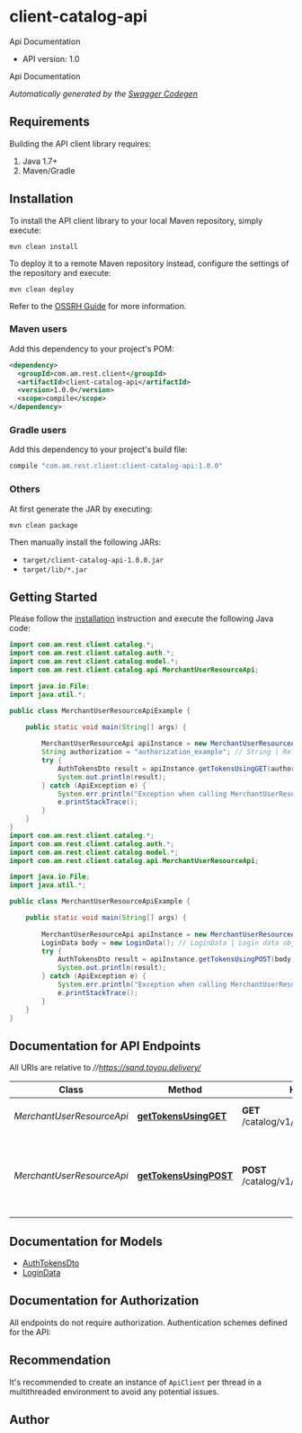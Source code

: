 # client-catalog-api

Api Documentation
- API version: 1.0

Api Documentation


*Automatically generated by the [Swagger Codegen](https://github.com/swagger-api/swagger-codegen)*


## Requirements

Building the API client library requires:
1. Java 1.7+
2. Maven/Gradle

## Installation

To install the API client library to your local Maven repository, simply execute:

```shell
mvn clean install
```

To deploy it to a remote Maven repository instead, configure the settings of the repository and execute:

```shell
mvn clean deploy
```

Refer to the [OSSRH Guide](http://central.sonatype.org/pages/ossrh-guide.html) for more information.

### Maven users

Add this dependency to your project's POM:

```xml
<dependency>
  <groupId>com.am.rest.client</groupId>
  <artifactId>client-catalog-api</artifactId>
  <version>1.0.0</version>
  <scope>compile</scope>
</dependency>
```

### Gradle users

Add this dependency to your project's build file:

```groovy
compile "com.am.rest.client:client-catalog-api:1.0.0"
```

### Others

At first generate the JAR by executing:

```shell
mvn clean package
```

Then manually install the following JARs:

* `target/client-catalog-api-1.0.0.jar`
* `target/lib/*.jar`

## Getting Started

Please follow the [installation](#installation) instruction and execute the following Java code:

```java
import com.am.rest.client.catalog.*;
import com.am.rest.client.catalog.auth.*;
import com.am.rest.client.catalog.model.*;
import com.am.rest.client.catalog.api.MerchantUserResourceApi;

import java.io.File;
import java.util.*;

public class MerchantUserResourceApiExample {

    public static void main(String[] args) {
        
        MerchantUserResourceApi apiInstance = new MerchantUserResourceApi();
        String authorization = "authorization_example"; // String | Refresh token
        try {
            AuthTokensDto result = apiInstance.getTokensUsingGET(authorization);
            System.out.println(result);
        } catch (ApiException e) {
            System.err.println("Exception when calling MerchantUserResourceApi#getTokensUsingGET");
            e.printStackTrace();
        }
    }
}
import com.am.rest.client.catalog.*;
import com.am.rest.client.catalog.auth.*;
import com.am.rest.client.catalog.model.*;
import com.am.rest.client.catalog.api.MerchantUserResourceApi;

import java.io.File;
import java.util.*;

public class MerchantUserResourceApiExample {

    public static void main(String[] args) {
        
        MerchantUserResourceApi apiInstance = new MerchantUserResourceApi();
        LoginData body = new LoginData(); // LoginData | Login data object
        try {
            AuthTokensDto result = apiInstance.getTokensUsingPOST(body);
            System.out.println(result);
        } catch (ApiException e) {
            System.err.println("Exception when calling MerchantUserResourceApi#getTokensUsingPOST");
            e.printStackTrace();
        }
    }
}
```

## Documentation for API Endpoints

All URIs are relative to *//https://sand.toyou.delivery/*

Class | Method | HTTP request | Description
------------ | ------------- | ------------- | -------------
*MerchantUserResourceApi* | [**getTokensUsingGET**](docs/MerchantUserResourceApi.md#getTokensUsingGET) | **GET** /catalog/v1/merchantuser/authtoken | Get refreshed tokens
*MerchantUserResourceApi* | [**getTokensUsingPOST**](docs/MerchantUserResourceApi.md#getTokensUsingPOST) | **POST** /catalog/v1/merchantuser/authtoken | Generate tokens for existing merchant user by email and password

## Documentation for Models

 - [AuthTokensDto](docs/AuthTokensDto.md)
 - [LoginData](docs/LoginData.md)

## Documentation for Authorization

All endpoints do not require authorization.
Authentication schemes defined for the API:

## Recommendation

It's recommended to create an instance of `ApiClient` per thread in a multithreaded environment to avoid any potential issues.

## Author


